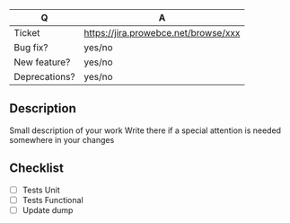 | Q             | A
| ------------- | ---
| Ticket        | https://jira.prowebce.net/browse/xxx
| Bug fix?      | yes/no
| New feature?  | yes/no <!-- please update src/**/CHANGELOG.md files -->
| Deprecations? | yes/no <!-- please update UPGRADE-*.md and src/**/CHANGELOG.md files -->

## Description
Small description of your work
Write there if a special attention is needed somewhere in your changes 

## Checklist
- [ ] Tests Unit 
- [ ] Tests Functional
- [ ] Update dump